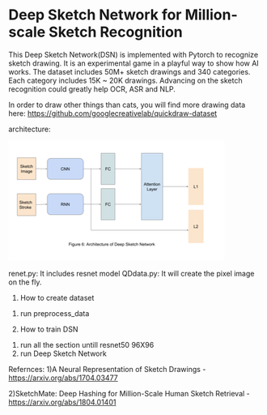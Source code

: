 # Deep Sketch Network for Million-scale Sketch Recognition
This Deep Sketch Network(DSN) is implemented with Pytorch to recognize sketch drawing. It is an experimental game in a playful way to show how AI works. The dataset includes 50M+ sketch drawings and 340 categories. Each category includes 15K ~ 20K drawings. Advancing on the sketch recognition could greatly help OCR, ASR and NLP. 

In order to draw other things than cats, you will find more drawing data here: https://github.com/googlecreativelab/quickdraw-dataset

architecture:

![architecture](images/architecture.png)

renet.py: It includes resnet model
QDdata.py: It will create the pixel image on the fly.

1. How to create dataset
1) run preprocess_data

2. How to train DSN
1) run all the section untill resnet50 96X96
2) run Deep Sketch Network


Refernces:
1)A Neural Representation of Sketch Drawings - https://arxiv.org/abs/1704.03477

2)SketchMate: Deep Hashing for Million-Scale Human Sketch Retrieval - https://arxiv.org/abs/1804.01401

